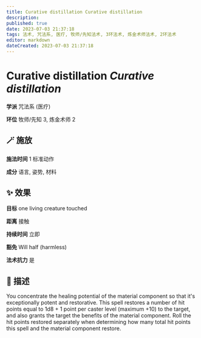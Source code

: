 ```yaml
---
title: Curative distillation Curative distillation
description: 
published: true
date: 2023-07-03 21:37:18
tags: 法术, 咒法系, 医疗, 牧师/先知法术, 3环法术, 炼金术师法术, 2环法术
editor: markdown
dateCreated: 2023-07-03 21:37:18
---
```


# **Curative distillation** *Curative distillation*

**学派** 咒法系 (医疗) 

**环位** 牧师/先知 3, 炼金术师 2

## 🪄 施放

**施法时间** 1 标准动作

**成分** 语言, 姿势, 材料

## ✨ 效果 

**目标** one living creature touched 

**距离** 接触  

**持续时间** 立即 

**豁免** Will half (harmless)

**法术抗力** 是

## 📖 描述

You concentrate the healing potential of the material component so that it's exceptionally potent and restorative. This spell restores a number of hit points equal to 1d8 + 1 point per caster level (maximum +10) to the target, and also grants the target the benefits of the material component. Roll the hit points restored separately when determining how many total hit points this spell and the material component restore.
    